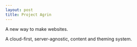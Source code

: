 ```yaml
---
layout: post
title: Project Agrin
---
```


A new way to make websites.

<!-- more -->

A cloud-first, server-agnostic, content and theming system.

